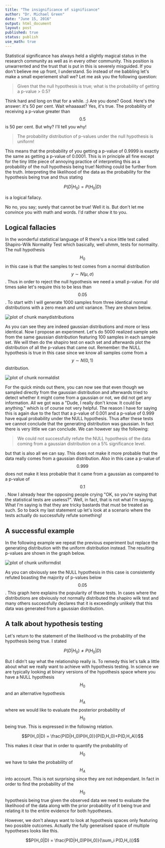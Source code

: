 ```yaml
---
title: "The insignificance of significance"
author: "Dr. Michael Green"
date: "June 15, 2016"
output: html_document
layout: post
published: true
status: publish
use_math: true
---
```

 
 

 
Statistical significance has always held a slightly magical status in the research community as well as in every other community. This position is unwarrented and the trust that is put in this is severely misguided. If you don't believe me up front, I understand. So instead of me babbling let's make a small experiement shall we? Let me ask you the following question:
 
> Given that the null hypothesis is true; what is the probability of getting a p-value > 0.5?
 
Think hard and long on that for a while. ;) Are you done? Good. Here's the answer: it's 50 per cent. Wait whaaaaat? Yes, it's true. The probability of receiving a p-value greater than $$0.5$$ is 50 per cent. But why? I'll tell you why!
 
> The probability distribution of p-values under the null hypothesis is uniform!
 
This means that the probability of you getting a p-value of 0.9999 is exactly the same as getting a p-value of 0.0001. This is in principle all fine except for the tiny little piece of annoying practice of interpreting this as a probability of the null hypothesis being true! Nothing could be further from the truth. Interpreting the likelihood of the data as the probability for the hypothesis being true and thus stating
 
$$P(D|H_0) = P(H_0|D)$$
 
is a logical fallacy. 
 
No no, you say; surely that cannot be true! Well it is. But don't let me convince you with math and words. I'd rather show it to you.
 
## Logical fallacies
 
In the wonderful statistical language of R there's a nice little test called Shapiro-Wilk Normality Test which basically, well uhmm, tests for normality. The null hypothesis $$H_0$$ in this case is that the samples to test comes from a normal distribution $$y\sim N(\mu, \sigma)$$. Thus in order to reject the null hypothesis we need a small p-value. For old times sake let's require this to be less than $$0.05$$. To start with I will generate 1000 samples from three identical normal distributions with a zero mean and unit variance. They are shown below.
 
![plot of chunk manydistributions](/images/figure/manydistributions-1.png)
 
As you can see they are indeed gaussian distributions and more or less identical. Now I propose an experiment. Let's do 5000 realized sample sets from the same gaussian distribution featuring 100 samples in each sample set. We will then do the shapiro test on each set and afterwards plot the distribution of all the p-values that came out. Remember: the NULL hypothesis is true in this case since we know all samples come from a $$y\sim N(0, 1)$$ distribution.
 
![plot of chunk normaldist](/images/figure/normaldist-1.png)
 
For the quick minds out there, you can now see that even though we sampled directly from the gaussian distribution and afterwards tried to detect whether it might come from a gaussian or not, we did not get any information. All we got was a "Dude, I really don't know. It could be anything." which is of course not very helpful. The reason I have for saying this is again due to the fact that a p-value of 0.001 and a p-value of 0.999 have equal probability under the NULL hypothesis. Thus after these tests we cannot conclude that the generating distribution was gaussian. In fact there is very little we can conclude. We can however say the following:
 
> We could not successfully refute the NULL hypothesis of the data coming from a gaussian distribution on a 5% significance level.
 
but that is also all we can say. This does not make it more probable that the data really comes from a gaussian distribution. Also in this case a p-value of $$0.999$$ does not make it less probable that it came from a gaussian as compared to a p-value of $$0.1$$. Now I already hear the opposing people crying "OK, so you're saying that the statistical tests are useless?". Well, in fact, that is not what I'm saying. What I'm saying is that they are tricky bastards that must be treated as such. So to back my last statement up let's look at a scenario where the tests actually do successfully refute something!
 
## A successful example
 
In the following example we repeat the previous experiment but replace the generating distribution with the uniform distribution instead. The resulting p-values are shown in the graph below.
 
![plot of chunk uniformdist](/images/figure/uniformdist-1.png)
 
As you can obviously see the NULL hypothesis in this case is consistently refuted boasting the majority of p-values below $$0.05$$. This graph here explains the popularity of these tests. In cases where the distributions are obviously not normally distributed the shapiro wilk test and many others successfully declares that it is exceedingly unlikely that this data was generated from a gaussian distribution.
 
## A talk about hypothesis testing
 
Let's return to the statement of the likelihood vs the probability of the hypothesis being true. I stated
 
$$P(D|H_0) \neq P(H_0|D)$$
 
But I didn't say what the relationship really is. To remedy this let's talk a little about what we really want to achieve with hypothesis testing. In science we are typically looking at binary versions of the hypothesis space where you have a NULL hypothesis $$H_0$$ and an alternative hypothesis $$H_A$$ where we would like to evaluate the posterior probability of $$H_0$$ being true. This is expressed in the following relation.
 
$$P(H_0|D) = \frac{P(D|H_0)P(H_0)}{P(D,H_0)+P(D,H_A)}$$
 
This makes it clear that in order to quantify the probability of $$H_0$$ we have to take the probability of $$H_A$$ into account. This is not surprising since they are not independant. In fact in order to find the probability of the $$H_0$$ hypothesis being true given the observed data we need to evaluate the likelihood of the data along with the prior probability of it being true and relating it to the entire evidence for both hypotheses.
 
However, we don't always want to look at hypothesis spaces only featuring two possible outcomes. Actually the fully generalised space of multiple hypotheses looks like this.
 
$$P(H_0|D) = \frac{P(D|H_0)P(H_0)}{\sum_i P(D,H_i)}$$
 
